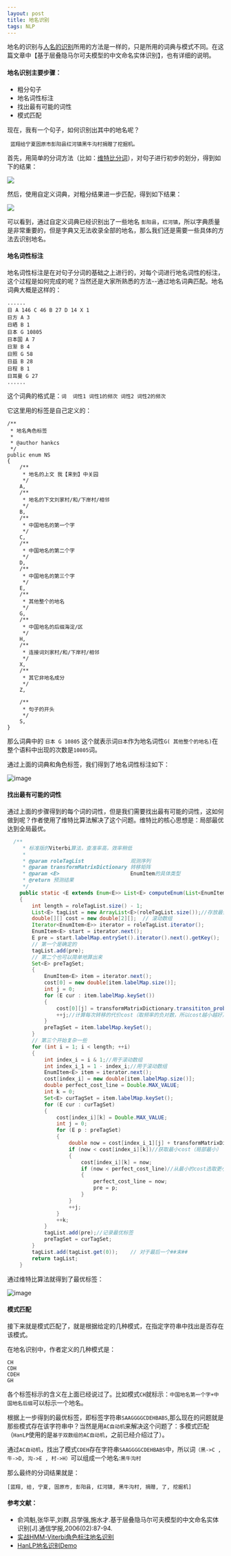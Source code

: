 ```yaml
---
layout: post
title: 地名识别
tags: NLP
---
```

地名的识别与[人名的识别](https://midnight2104.github.io/2018/08/31/中国人名的识别/)所用的方法是一样的，只是所用的词典与模式不同。在这篇文章中【基于层叠隐马尔可夫模型的中文命名实体识别】，也有详细的说明。

#### 地名识别主要步骤：
- 粗分句子
- 地名词性标注
- 找出最有可能的词性
- 模式匹配

现在，我有一个句子，如何识别出其中的地名呢？

```
 蓝翔给宁夏固原市彭阳县红河镇黑牛沟村捐赠了挖掘机。
```
首先，用简单的分词方法（比如：[维特比分词](https://midnight2104.github.io/2018/08/13/%E7%BB%B4%E7%89%B9%E6%AF%94(viterbi)%E5%88%86%E8%AF%8D/)），对句子进行初步的划分，得到如下的结果：

![](http://upyun.midnight2104.com/blog/2018-9-9/location1.png)

然后，使用自定义词典，对粗分结果进一步匹配，得到如下结果：

![](http://upyun.midnight2104.com/blog/2018-9-9/location2.png)

可以看到，通过自定义词典已经识别出了一些地名 `彭阳县`，`红河镇`，所以字典质量是非常重要的，但是字典又无法收录全部的地名，那么我们还是需要一些具体的方法去识别地名。

#### 地名词性标注
 地名词性标注是在对句子分词的基础之上进行的，对每个词进行地名词性的标注，这个过程是如何完成的呢？当然还是大家所熟悉的方法--通过地名词典匹配。地名词典大概是这样的：
 
```
......
日 A 146 C 46 B 27 D 14 X 1
日方 A 3
日晒 B 1
日本 G 10805
日本国 A 7
日渐 B 4
日照 G 58
日益 B 28
日程 B 1
日耳曼 G 27
......
```

这个词典的格式是：`词  词性1 词性1的频次 词性2 词性2的频次`

它这里用的标签是自己定义的：

```
/**
 * 地名角色标签
 *
 * @author hankcs
 */
public enum NS
{
    /**
     * 地名的上文 我【来到】中关园
     */
    A,
    /**
     * 地名的下文刘家村/和/下岸村/相邻
     */
    B,
    /**
     * 中国地名的第一个字
     */
    C,
    /**
     * 中国地名的第二个字
     */
    D,
    /**
     * 中国地名的第三个字
     */
    E,
    /**
     * 其他整个的地名
     */
    G,
    /**
     * 中国地名的后缀海淀/区
     */
    H,
    /**
     * 连接词刘家村/和/下岸村/相邻
     */
    X,
    /**
     * 其它非地名成分
     */
    Z,

    /**
     * 句子的开头
     */
    S,
}

```

那么词典中的 `日本 G 10805` 这个就表示词`日本`作为地名词性`G( 其他整个的地名)`在整个语料中出现的次数是`10805`词。

通过上面的词典和角色标签，我们得到了地名词性标注如下：

![image](http://upyun.midnight2104.com/blog/2018-9-9/location3.png)

#### 找出最有可能的词性

通过上面的步骤得到的每个词的词性，但是我们需要找出最有可能的词性，这如何做到呢？作者使用了维特比算法解决了这个问题。维特比的核心思想是：局部最优达到全局最优。

```java
  /**
     * 标准版的Viterbi算法，查准率高，效率稍低
     *
     * @param roleTagList               观测序列
     * @param transformMatrixDictionary 转移矩阵
     * @param <E>                       EnumItem的具体类型
     * @return 预测结果
     */
    public static <E extends Enum<E>> List<E> computeEnum(List<EnumItem<E>> roleTagList, TransformMatrixDictionary<E> transformMatrixDictionary)
    {
        int length = roleTagList.size() - 1;
        List<E> tagList = new ArrayList<E>(roleTagList.size());//存放最优标签
        double[][] cost = new double[2][];  // 滚动数组
        Iterator<EnumItem<E>> iterator = roleTagList.iterator();
        EnumItem<E> start = iterator.next();
        E pre = start.labelMap.entrySet().iterator().next().getKey();
        // 第一个是确定的
        tagList.add(pre);
        // 第二个也可以简单地算出来
        Set<E> preTagSet;
        {
            EnumItem<E> item = iterator.next();
            cost[0] = new double[item.labelMap.size()];
            int j = 0;
            for (E cur : item.labelMap.keySet())
            {
                cost[0][j] = transformMatrixDictionary.transititon_probability[pre.ordinal()][cur.ordinal()] - Math.log((item.getFrequency(cur) + 1e-8) / transformMatrixDictionary.getTotalFrequency(cur));
                ++j;//计算每次转移的代价cost（取频率的负对数，所以cost越小越好）
            }
            preTagSet = item.labelMap.keySet();
        }
        // 第三个开始复杂一些
        for (int i = 1; i < length; ++i)
        {
            int index_i = i & 1;//用于滚动数组
            int index_i_1 = 1 - index_i;//用于滚动数组
            EnumItem<E> item = iterator.next();
            cost[index_i] = new double[item.labelMap.size()];
            double perfect_cost_line = Double.MAX_VALUE;
            int k = 0;
            Set<E> curTagSet = item.labelMap.keySet();
            for (E cur : curTagSet)
            {
                cost[index_i][k] = Double.MAX_VALUE;
                int j = 0;
                for (E p : preTagSet)
                {
                    double now = cost[index_i_1][j] + transformMatrixDictionary.transititon_probability[p.ordinal()][cur.ordinal()] - Math.log((item.getFrequency(cur) + 1e-8) / transformMatrixDictionary.getTotalFrequency(cur));//计算每次转移的代价cost（取频率的负对数，所以cost越小越好）
                    if (now < cost[index_i][k])//获取最小cost（局部最小）
                    {
                        cost[index_i][k] = now;
                        if (now < perfect_cost_line)//从最小的cost选取更小的（全局最小）
                        {
                            perfect_cost_line = now;
                            pre = p;
                        }
                    }
                    ++j;
                }
                ++k;
            }
            tagList.add(pre);//记录最优标签
            preTagSet = curTagSet;
        }
        tagList.add(tagList.get(0));    // 对于最后一个##末##
        return tagList;
    }


```

通过维特比算法就得到了最优标签：

![image](http://upyun.midnight2104.com/blog/2018-9-9/location4.png)


#### 模式匹配
接下来就是模式匹配了，就是根据给定的几种模式，在指定字符串中找出是否存在该模式。

在地名识别中，作者定义的几种模式是：

```
CH
CDH
CDEH
GH
```

各个标签标示的含义在上面已经说过了。比如模式`CH`就标示：`中国地名第一个字+中国地名后缀`可以标示一个地名。

根据上一步得到的最优标签，即标签字符串`SAAGGGGCDEHBABS`,那么现在的问题就是那些模式存在该字符串中？当然是用`AC自动机`来解决这个问题了：多模式匹配（`HanLP`使用的是`基于双数组的AC自动机`，之前已经介绍过了）。

通过`AC自动机`，找出了模式`CDEH`存在字符串`SAAGGGGCDEHBABS`中，所以词`（黑->C , 牛->D, 沟->E , 村->H）`可以组成一个地名:`黑牛沟村`


那么最终的分词结果就是：

```
[蓝翔, 给, 宁夏, 固原市, 彭阳县, 红河镇, 黑牛沟村, 捐赠, 了, 挖掘机]
```

#### 参考文献：
- 俞鸿魁,张华平,刘群,吕学强,施水才.基于层叠隐马尔可夫模型的中文命名实体识别[J].通信学报,2006(02):87-94.
- [实战HMM-Viterbi角色标注地名识别](http://www.hankcs.com/nlp/ner/place-names-to-identify-actual-hmm-viterbi-role-labeling.html)
- [HanLP地名识别Demo](https://github.com/hankcs/HanLP/blob/master/src/test/java/com/hankcs/demo/DemoPlaceRecognition.java)